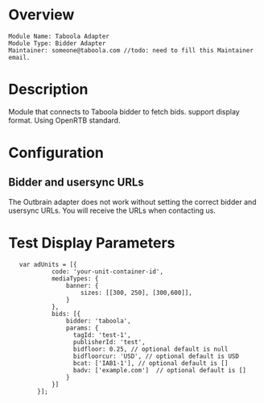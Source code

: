# Overview

```
Module Name: Taboola Adapter
Module Type: Bidder Adapter
Maintainer: someone@taboola.com //todo: need to fill this Maintainer email.
```

# Description

Module that connects to Taboola bidder to fetch bids.
support display format. Using OpenRTB standard.

# Configuration

## Bidder and usersync URLs

The Outbrain adapter does not work without setting the correct bidder and usersync URLs.
You will receive the URLs when contacting us.

# Test Display Parameters
```
   var adUnits = [{
            code: 'your-unit-container-id',
            mediaTypes: {
                banner: {
                    sizes: [[300, 250], [300,600]],
                }
            },
            bids: [{
                bidder: 'taboola',
                params: {
                  tagId: 'test-1',
                  publisherId: 'test',
                  bidfloor: 0.25, // optional default is null
                  bidfloorcur: 'USD', // optional default is USD
                  bcat: ['IAB1-1'], // optional default is []
                  badv: ['example.com']  // optional default is []
                }
            }]
        }];

```
